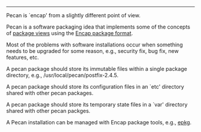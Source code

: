 --------------------------------------------------------------------------------
Pecan is `encap' from a slightly different point of view.

Pecan is a software packaging idea that implements some of the concepts of
[package views][1] using the [Encap package format][2].

Most of the problems with software installations occur when something needs to
be upgraded for some reason, e.g., security fix, bug fix, new features, etc.

A pecan package should store its immutable files within a single package
directory, e.g., /usr/local/pecan/postfix-2.4.5.

A pecan package should store its configuration files in an `etc' directory
shared with other pecan packages.

A pecan package should store its temporary state files in a `var' directory
shared with other pecan packges.

A Pecan installation can be managed with Encap package tools, e.g., [epkg][3].

  [1]: http://www.netbsd.org/docs/software/pkgviews.pdf
  [2]: http://www.encap.org/specification.html
  [3]: http://www.encap.org/epkg/
